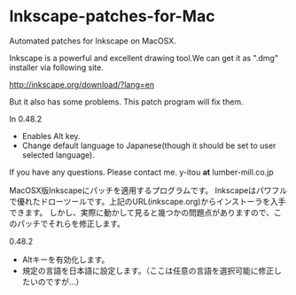 Inkscape-patches-for-Mac
========================

Automated patches for Inkscape on MacOSX.

Inkscape is a powerful and excellent drawing tool.We can get it as ".dmg" installer via following site.

http://inkscape.org/download/?lang=en

But it also has some problems. This patch program will fix them.

In 0.48.2
  - Enables Alt key.
  - Change default language to Japanese(though it should be set to user selected language).


If you have any questions. Please contact me. y-itou __at__ lumber-mill.co.jp


MacOSX版Inkscapeにパッチを適用するプログラムです。
Inkscapeはパワフルで優れたドローツールです。上記のURL(inkscape.org)からインストーラを入手できます。
しかし、実際に動かして見ると幾つかの問題点がありますので、このパッチでそれらを修正します。

0.48.2
  - Altキーを有効化します。
  - 規定の言語を日本語に設定します。（ここは任意の言語を選択可能に修正したいのですが…）
